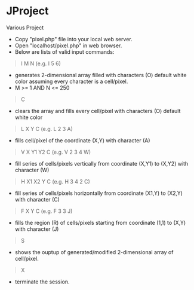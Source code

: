 # JProject
Various Project

* Copy "pixel.php" file into your local web server.
* Open "localhost/pixel.php" in web browser.
* Below are lists of valid input commands:
  
> I M N (e.g. I 5 6)
  - generates 2-dimensional array filled with characters (O) default white color assuming every character is a cell/pixel.
  - M >= 1 AND N <= 250
  
> C
  - clears the array and fills every cell/pixel with characters (O) default white color
  
> L X Y C (e.g. L 2 3 A)
  - fills cell/pixel of the coordinate (X,Y) with character (A)
  
> V X Y1 Y2 C (e.g. V 2 3 4 W)
  - fill series of cells/pixels vertically from coordinate (X,Y1) to (X,Y2) with character (W)
  
> H X1 X2 Y C (e.g. H 3 4 2 C)
  - fill series of cells/pixels horizontally from coordinate (X1,Y) to (X2,Y) with character (C)
  
> F X Y C (e.g. F 3 3 J)
  - fills the region (R) of cells/pixels starting from coordinate (1,1) to (X,Y) with character (J)
  
> S
  - shows the ouptup of generated/modified 2-dimensional array of cell/pixel.
  
> X
  - terminate the session.
